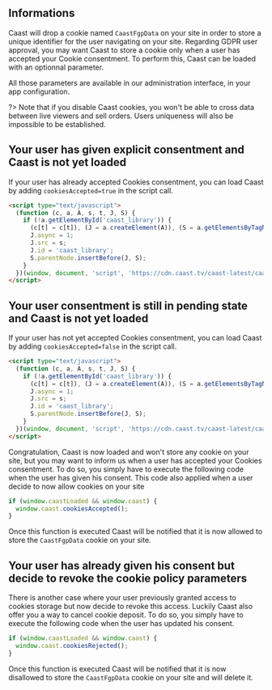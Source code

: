 ## Informations

Caast will drop a cookie named `CaastFgpData` on your site in order to store a unique identifier for the user navigating on your site. Regarding GDPR user approval, you may want Caast to store a cookie only when a user has accepted your Cookie consentment. To perform this, Caast can be loaded with an optionnal parameter.

All those parameters are available in our administration interface, in your app configuration.

?> Note that if you disable Caast cookies, you won't be able to cross data between live viewers and sell orders. Users uniqueness will also be impossible to be established.

## Your user has given explicit consentment and Caast is not yet loaded

If your user has already accepted Cookies consentment, you can load Caast by adding `cookiesAccepted=true` in the script call.

```html
<script type="text/javascript">
  (function (c, a, A, s, t, J, S) {
    if (!a.getElementById('caast_library')) {
      (c[t] = c[t]), (J = a.createElement(A)), (S = a.getElementsByTagName(A)[0]);
      J.async = 1;
      J.src = s;
      J.id = 'caast_library';
      S.parentNode.insertBefore(J, S);
    }
  })(window, document, 'script', 'https://cdn.caast.tv/caast-latest/caast.js?APP_ID=MY_APP_ID&APP_KEY=MY_APP_KEY&cookiesAccepted=true', 'caast');
</script>
```

## Your user consentment is still in pending state and Caast is not yet loaded

If your user has not yet accepted Cookies consentment, you can load Caast by adding `cookiesAccepted=false` in the script call.

```html
<script type="text/javascript">
  (function (c, a, A, s, t, J, S) {
    if (!a.getElementById('caast_library')) {
      (c[t] = c[t]), (J = a.createElement(A)), (S = a.getElementsByTagName(A)[0]);
      J.async = 1;
      J.src = s;
      J.id = 'caast_library';
      S.parentNode.insertBefore(J, S);
    }
  })(window, document, 'script', 'https://cdn.caast.tv/caast-latest/caast.js?APP_ID=MY_APP_ID&APP_KEY=MY_APP_KEY&cookiesAccepted=false', 'caast');
</script>
```

Congratulation, Caast is now loaded and won't store any cookie on your site, but you may want to inform us when a user has accepted your Cookies consentment. To do so, you simply have to execute the following code when the user has given his consent. This code also applied when a user decide to now allow cookies on your site

```javascript
if (window.caastLoaded && window.caast) {
  window.caast.cookiesAccepted();
}
```

Once this function is executed Caast will be notified that it is now allowed to store the `CaastFgpData` cookie on your site.

## Your user has already given his consent but decide to revoke the cookie policy parameters

There is another case where your user previously granted access to cookies storage but now decide to revoke this access. Luckily Caast also offer you a way to cancel cookie deposit. To do so, you simply have to execute the following code when the user has updated his consent.

```javascript
if (window.caastLoaded && window.caast) {
  window.caast.cookiesRejected();
}
```

Once this function is executed Caast will be notified that it is now disallowed to store the `CaastFgpData` cookie on your site and will delete it.
